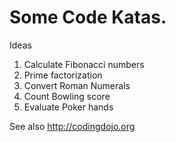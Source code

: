 # Some Code Katas.

Ideas
1. Calculate Fibonacci numbers
2. Prime factorization
3. Convert Roman Numerals
4. Count Bowling score
5. Evaluate Poker hands

See also http://codingdojo.org
